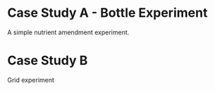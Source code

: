 
# Case Study A - Bottle Experiment 

A simple nutrient amendment experiment. 




# Case Study B 

Grid experiment 